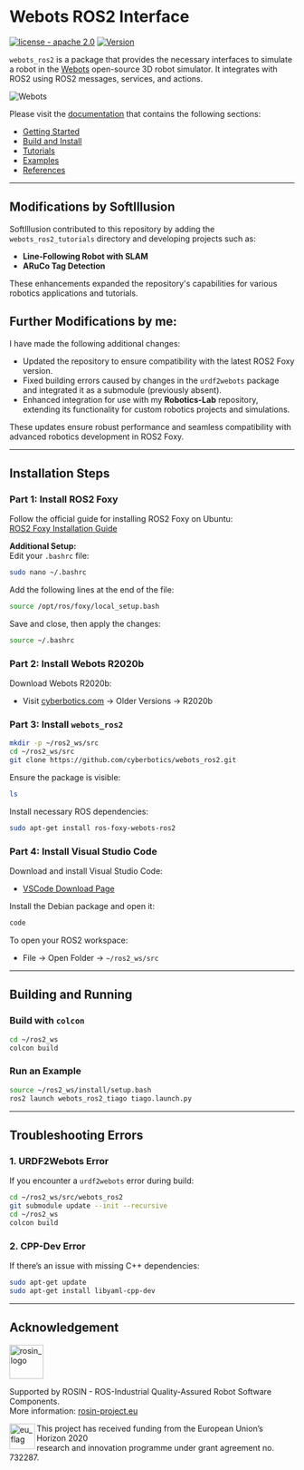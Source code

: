 # Webots ROS2 Interface

[![license - apache 2.0](https://img.shields.io/:license-Apache%202.0-blue.svg)](https://opensource.org/licenses/Apache-2.0) [![Version](https://img.shields.io/github/v/tag/cyberbotics/webots_ros2?label=version)](http://wiki.ros.org/webots_ros2)  

`webots_ros2` is a package that provides the necessary interfaces to simulate a robot in the [Webots](https://cyberbotics.com/) open-source 3D robot simulator. It integrates with ROS2 using ROS2 messages, services, and actions.

![Webots](docs/cover.png)

Please visit the [documentation](https://github.com/cyberbotics/webots_ros2/wiki) that contains the following sections:  
- [Getting Started](https://github.com/cyberbotics/webots_ros2/wiki/Getting-Started)  
- [Build and Install](https://github.com/cyberbotics/webots_ros2/wiki/Build-and-Install)  
- [Tutorials](https://github.com/cyberbotics/webots_ros2/wiki/Tutorials)  
- [Examples](https://github.com/cyberbotics/webots_ros2/wiki/Examples)  
- [References](https://github.com/cyberbotics/webots_ros2/wiki/References)  

---

## Modifications by SoftIllusion  
SoftIllusion contributed to this repository by adding the `webots_ros2_tutorials` directory and developing projects such as:  
- **Line-Following Robot with SLAM**  
- **ARuCo Tag Detection**  

These enhancements expanded the repository's capabilities for various robotics applications and tutorials.

## Further Modifications by me: 
I have made the following additional changes:  
- Updated the repository to ensure compatibility with the latest ROS2 Foxy version.  
- Fixed building errors caused by changes in the `urdf2webots` package and integrated it as a submodule (previously absent).  
- Enhanced integration for use with my **Robotics-Lab** repository, extending its functionality for custom robotics projects and simulations.  

These updates ensure robust performance and seamless compatibility with advanced robotics development in ROS2 Foxy.

---

## Installation Steps  

### Part 1: Install ROS2 Foxy  
Follow the official guide for installing ROS2 Foxy on Ubuntu:  
[ROS2 Foxy Installation Guide](https://docs.ros.org/en/foxy/Installation/Ubuntu-Install-Debians.html)  

**Additional Setup:**  
Edit your `.bashrc` file:  
```bash
sudo nano ~/.bashrc
```
Add the following lines at the end of the file:  
```bash
source /opt/ros/foxy/local_setup.bash
```
Save and close, then apply the changes:  
```bash
source ~/.bashrc
```

### Part 2: Install Webots R2020b  
Download Webots R2020b:  
- Visit [cyberbotics.com](https://cyberbotics.com/) → Older Versions → R2020b  

### Part 3: Install `webots_ros2`  
```bash
mkdir -p ~/ros2_ws/src
cd ~/ros2_ws/src
git clone https://github.com/cyberbotics/webots_ros2.git
```
Ensure the package is visible:  
```bash
ls
```
Install necessary ROS dependencies:  
```bash
sudo apt-get install ros-foxy-webots-ros2
```

### Part 4: Install Visual Studio Code  
Download and install Visual Studio Code:  
- [VSCode Download Page](https://code.visualstudio.com/)  

Install the Debian package and open it:  
```bash
code
```
To open your ROS2 workspace:  
- File → Open Folder → `~/ros2_ws/src`  

---

## Building and Running  

### Build with `colcon`  
```bash
cd ~/ros2_ws
colcon build
```

### Run an Example  
```bash
source ~/ros2_ws/install/setup.bash
ros2 launch webots_ros2_tiago tiago.launch.py
```

---

## Troubleshooting Errors  

### 1. **URDF2Webots Error**  
If you encounter a `urdf2webots` error during build:  
```bash
cd ~/ros2_ws/src/webots_ros2
git submodule update --init --recursive
cd ~/ros2_ws
colcon build
```

### 2. **CPP-Dev Error**  
If there’s an issue with missing C++ dependencies:  
```bash
sudo apt-get update
sudo apt-get install libyaml-cpp-dev
```

---

## Acknowledgement  

<a href="http://rosin-project.eu">
  <img src="http://rosin-project.eu/wp-content/uploads/rosin_ack_logo_wide.png" 
       alt="rosin_logo" height="60" >
</a></br>

Supported by ROSIN - ROS-Industrial Quality-Assured Robot Software Components.  
More information: <a href="http://rosin-project.eu">rosin-project.eu</a>  

<img src="http://rosin-project.eu/wp-content/uploads/rosin_eu_flag.jpg" 
     alt="eu_flag" height="45" align="left">  

This project has received funding from the European Union’s Horizon 2020  
research and innovation programme under grant agreement no. 732287.  
